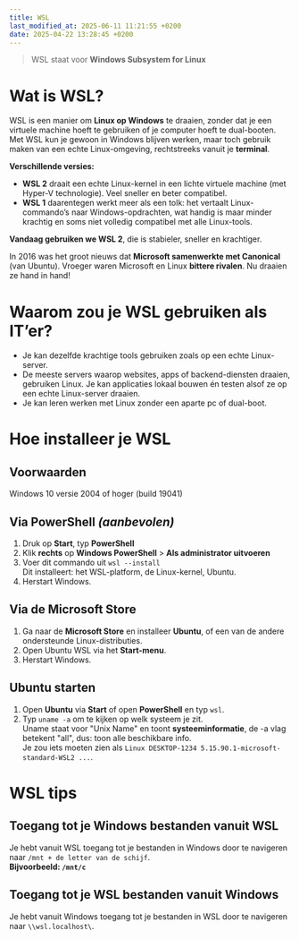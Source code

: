 ```yaml
---
title: WSL
last_modified_at: 2025-06-11 11:21:55 +0200
date: 2025-04-22 13:28:45 +0200
---
```


> WSL staat voor **Windows Subsystem for Linux**

# Wat is WSL?

WSL is een manier om **Linux op Windows** te draaien, zonder dat je een virtuele machine hoeft te gebruiken of je computer hoeft te dual-booten.  
Met WSL kun je gewoon in Windows blijven werken, maar toch gebruik maken van een echte Linux-omgeving, rechtstreeks vanuit je **terminal**.

**Verschillende versies:**

- **WSL 2** draait een echte Linux-kernel in een lichte virtuele machine (met Hyper-V technologie). Veel sneller en beter compatibel.
- **WSL 1** daarentegen werkt meer als een tolk: het vertaalt Linux-commando’s naar Windows-opdrachten, wat handig is maar minder krachtig en soms niet volledig compatibel met alle Linux-tools.

**Vandaag gebruiken we WSL 2**, die is stabieler, sneller en krachtiger.

In 2016 was het groot nieuws dat **Microsoft samenwerkte met Canonical** (van Ubuntu). Vroeger waren Microsoft en Linux **bittere rivalen**. Nu draaien ze hand in hand!

# Waarom zou je WSL gebruiken als IT’er?

- Je kan dezelfde krachtige tools gebruiken zoals op een echte Linux-server.
- De meeste servers waarop websites, apps of backend-diensten draaien, gebruiken Linux. Je kan applicaties lokaal bouwen én testen alsof ze op een echte Linux-server draaien.
- Je kan leren werken met Linux zonder een aparte pc of dual-boot.

# Hoe installeer je WSL

## Voorwaarden

Windows 10 versie 2004 of hoger (build 19041)

## Via PowerShell _(aanbevolen)_

1. Druk op **Start**, typ **PowerShell**
2. Klik **rechts** op **Windows PowerShell** > **Als administrator uitvoeren**
3. Voer dit commando uit `wsl --install`  
   Dit installeert: het WSL-platform, de Linux-kernel, Ubuntu.
4. Herstart Windows.

## Via de Microsoft Store

1. Ga naar de **Microsoft Store** en installeer **Ubuntu**, of een van de andere ondersteunde Linux-distributies.
2. Open Ubuntu WSL via het **Start-menu**.
3. Herstart Windows.

## Ubuntu starten

1. Open **Ubuntu** via **Start** of open **PowerShell** en typ `wsl`.
2. Typ `uname -a` om te kijken op welk systeem je zit.  
   Uname staat voor "Unix Name" en toont **systeeminformatie**, de -a vlag betekent "all", dus: toon alle beschikbare info.  
   Je zou iets moeten zien als `Linux DESKTOP-1234 5.15.90.1-microsoft-standard-WSL2 ...`.

# WSL tips

## Toegang tot je Windows bestanden vanuit WSL

Je hebt vanuit WSL toegang tot je bestanden in Windows door te navigeren naar `/mnt + de letter van de schijf`.  
**Bijvoorbeeld: `/mnt/c`**

## Toegang tot je WSL bestanden vanuit Windows

Je hebt vanuit Windows toegang tot je bestanden in WSL door te navigeren naar `\\wsl.localhost\`.
